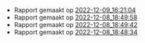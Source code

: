 * Rapport gemaakt op [2022-12-09_16:21:04](rapport/2022-12-09_16-21-04.md)
* Rapport gemaakt op [2022-12-08_18:49:58](rapport/2022-12-08_18-49-58.md)
* Rapport gemaakt op [2022-12-08_18:49:42](rapport/2022-12-08_18-49-42.md)
* Rapport gemaakt op [2022-12-08_18:48:34](rapport/2022-12-08_18-48-34.md)


